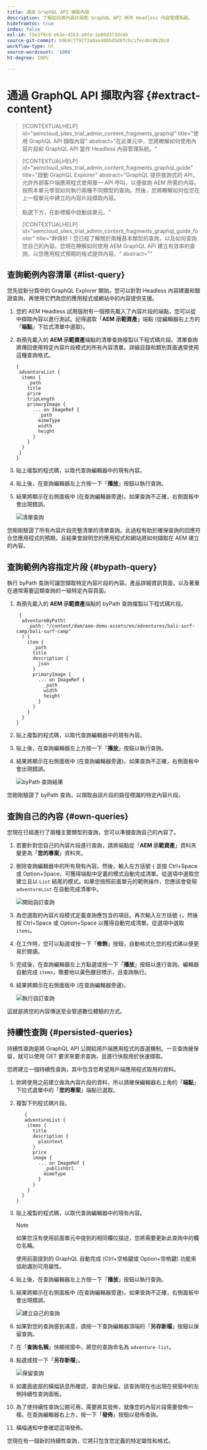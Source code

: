 ```yaml
---
title: 通過 GraphQL API 擷取內容
description: 了解如何將內容片段和 GraphQL API 用作 Headless 內容管理系統。
hidefromtoc: true
index: false
exl-id: f5e379c8-e63e-41b3-a9fe-1e89d373dc6b
source-git-commit: b9b9cf79173a0ae486bd5d8fcbc1fec48c0b2bc8
workflow-type: ht
source-wordcount: '1086'
ht-degree: 100%

---
```



# 通過 GraphQL API 擷取內容 {#extract-content}

>[!CONTEXTUALHELP]
>id="aemcloud_sites_trial_admin_content_fragments_graphql"
>title="使用 GraphQL API 擷取內容"
>abstract="在此單元中，您將瞭解如何使用內容片段和 GraphQL API 當作 Headless 內容管理系統。"

>[!CONTEXTUALHELP]
>id="aemcloud_sites_trial_admin_content_fragments_graphql_guide"
>title="啟動 GraphQL Explorer"
>abstract="GraphQL 提供查詢式的 API，允許外部客戶端應用程式使用單一 API 呼叫，以便查詢 AEM 所需的內容。按照本單元學習如何執行兩種不同類型的查詢。然後，您將瞭解如何從您在上一個單元中建立的內容片段擷取內容。<br><br>點選下方，在新標籤中啟動該單元。"

>[!CONTEXTUALHELP]
>id="aemcloud_sites_trial_admin_content_fragments_graphql_guide_footer"
>title="幹得好！您已經了解關於兩種基本類型的查詢，以及如何查詢您自己的內容。您現在瞭解如何使用 AEM GraphQL API 建立有效率的查詢，以您應用程式預期的格式提供內容。"
>abstract=""

## 查詢範例內容清單 {#list-query}

您先從新分頁中的 GraphQL Explorer 開始。您可以針對 Headless 內容建置和驗證查詢，再使用它們為您的應用程式或網站中的內容提供支援。

1. 您的 AEM Headless 試用版附有一個預先載入了內容片段的端點，您可以從中擷取內容以進行測試。記得選取「**AEM 示範資產**」端點 (從編輯器右上方的「**端點**」下拉式清單中選取)。

1. 為預先載入的 **AEM 示範資產**&#x200B;端點的清單查詢複製以下程式碼片段。清單查詢將傳回使用特定內容片段模式的所有內容清單。詳細目錄和類別頁面通常使用這種查詢格式。

   ```text
   {
    adventureList {
     items {
       _path
       title
       price
       tripLength
       primaryImage {
         ... on ImageRef {
           _path
           mimeType
           width
           height
         }
       }
     }
    }
   }
   ```

1. 貼上複製的程式碼，以取代查詢編輯器中的現有內容。

1. 貼上後，在查詢編輯器左上方按一下「**播放**」按鈕以執行查詢。

1. 結果將顯示在右側面板中 (在查詢編輯器旁邊)。如果查詢不正確，右側面板中會出現錯誤。

   ![清單查詢](assets/do-not-localize/list-query-1-3-4-5.png)

您剛剛驗證了所有內容片段完整清單的清單查詢。此過程有助於確保查詢的回應符合您應用程式的預期，且結果會說明您的應用程式和網站將如何擷取在 AEM 建立的內容。

## 查詢範例內容指定片段 {#bypath-query}

執行 byPath 查詢可讓您擷取特定內容片段的內容。產品詳細資訊頁面，以及著重在通常需要這類查詢的一組特定內容頁面。

1. 為預先載入的 **AEM 示範資產**&#x200B;端點的 byPath 查詢複製以下程式碼片段。

   ```text
    {
     adventureByPath(
       _path: "/content/dam/aem-demo-assets/en/adventures/bali-surf-camp/bali-surf-camp"
     ) {
       item {
         _path
         title
         description {
           json
         }
         primaryImage {
           ... on ImageRef {
             _path
             width
             height
           }
         }
       }
     }
   }
   ```

1. 貼上複製的程式碼，以取代查詢編輯器中的現有內容。

1. 貼上後，在查詢編輯器左上方按一下「**播放**」按鈕以執行查詢。

1. 結果將顯示在右側面板中 (在查詢編輯器旁邊)。如果查詢不正確，右側面板中會出現錯誤。

   ![byPath 查詢結果](assets/do-not-localize/bypath-query-2-3-4.png)

您剛剛驗證了 byPath 查詢，以擷取由該片段的路徑標識的特定內容片段。

## 查詢自己的內容 {#own-queries}

您現在已經進行了兩種主要類型的查詢，您可以準備查詢自己的內容了。

1. 若要針對您自己的內容片段進行查詢，請將端點從「**AEM 示範資產**」資料夾變更為「**您的專案**」資料夾。

1. 刪除查詢編輯器中的所有現有內容。然後，輸入左方括號 `{` 並按 Ctrl+Space 或 Option+Space，可獲得端點中定義的模式自動完成清單。從選項中選取您建立且以 `List` 結尾的模式。如果您按照前面單元的範例操作，您應該會發現 `adventureList` 在自動完成清單中。

   ![開始自訂查詢](assets/do-not-localize/custom-query-1.png)

1. 為您選取的內容片段模式定義查詢應包含的項目。再次輸入左方括號 `{`，然後按 Ctrl+Space 或 Option+Space 以獲得自動完成清單。從選項中選取 `items`。

1. 在工作時，您可以點選或按一下「**修飾**」按鈕，自動格式化您的程式碼以便更易於閱讀。

1. 完成後，在查詢編輯器左上方點選或按一下「**播放**」按鈕以進行查詢。編輯器自動完成 `items`，簡要地以黃色醒目標示，且查詢執行。

1. 結果將顯示在右側面板中 (在查詢編輯器旁邊)。

   ![執行自訂查詢](assets/do-not-localize/custom-query-2.png)

這就是將您的內容傳送至全管道數位體驗的方式。

## 持續性查詢 {#persisted-queries}

持續性查詢是將 GraphQL API 公開給用戶端應用程式的首選機制。一旦查詢被保留，就可以使用 GET 要求來要求查詢，並進行快取用於快速擷取。

您將建立一個持續性查詢，其中包含您希望用戶端應用程式取用的資料。

1. 妳將使用之前建立做為內容片段的資料，所以請確保編輯器右上角的「**端點**」下拉式選單中的「**您的專案**」端點已選取。

1. 複製下列程式碼片段。

   ```text
      {
      adventureList {
       items {
         title
         description {
           plaintext
         }
         price
         image {
           ... on ImageRef {
             _publishUrl
             mimeType
           }
         }
       }
     }
   }
   ```

1. 貼上複製的程式碼，以取代查詢編輯器中的現有內容。

   >[!NOTE]
   >
   >如果您沒有使用前面單元中提到的相同欄位描述，您將需要更新此查詢中的欄位名稱。
   >
   >使用前面提到的 GraphQL 自動完成 (Ctrl+空格鍵或 Option+空格鍵) 功能來協助識別可用屬性。

1. 貼上後，在查詢編輯器左上方按一下「**播放**」按鈕以執行查詢。

1. 結果將顯示在右側面板中 (在查詢編輯器旁邊)。如果查詢不正確，右側面板中會出現錯誤。

   ![建立自己的查詢](assets/do-not-localize/own-query.png)

1. 如果對您的查詢感到滿意，請按一下查詢編輯器頂端的「**另存新檔**」按鈕以保留查詢。

1. 在「**查詢名稱**」快顯視窗中，將您的查詢命名為 `adventure-list`。

1. 點選或按一下「**另存新檔**」。

   ![保留查詢](assets/do-not-localize/persist-query.png)

1. 如畫面底部的橫幅訊息所確認，查詢已保留。該查詢現在也出現在視窗中的左側持續性查詢面板。

1. 為了使持續性查詢公開可用，需要將其發佈，就像您的內容片段需要發佈一樣。在查詢編輯器右上方，按一下「**發佈**」按鈕以發佈查詢。

1. 橫幅通知中會確認這項發佈。

您現在有一個新的持續性查詢，它將只包含您定義的特定屬性和格式。
